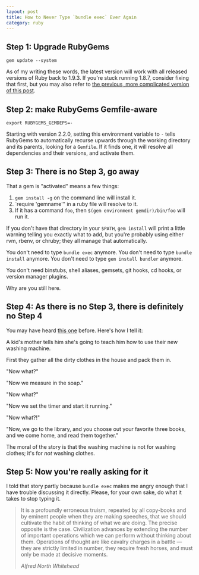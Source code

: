 ```yaml
---
layout: post
title: How to Never Type `bundle exec` Ever Again
category: ruby
---
```

## Step 1: Upgrade RubyGems
    gem update --system
    
As of my writing these words, the latest version will work with all released 
versions of Ruby back to 1.9.3.  If you're stuck running 1.8.7, consider fixing
that first, but you may also refer to [the previous, more 
complicated version of this post](https://github.com/nicknovitski/nicknovitski.github.io/blob/4516cdf7210bc4cf780cef72627189dc3cea8671/_posts/2012-10-19-how-to-never-type-bundle-exec-ever-again.md).

## Step 2: make RubyGems Gemfile-aware
    export RUBYGEMS_GEMDEPS=-

Starting with version 2.2.0, setting this environment variable to `-` tells
RubyGems to automatically recurse upwards through the working directory and its
parents, looking for a `Gemfile`.  If it finds one, it will resolve all dependencies
and their versions, and activate them.

## Step 3: There is no Step 3, go away

That a gem is "activated" means a few things:

1. `gem install -g` on the command line will install it.
2. `require 'gemname'" in a ruby file will resolve to it.
3.  If it has a command `foo`, then `$(gem environment gemdir)/bin/foo` will run it.

If you don't have that directory in your `$PATH`, `gem install`
will print a little warning telling you exactly what to add, but you're probably using
either rvm, rbenv, or chruby; they all manage that automatically.

You don't need to type `bundle exec` anymore.  You don't need to type `bundle install`
anymore.  You don't need to type `gem install bundler` anymore.

You don't need binstubs, shell aliases, gemsets, git hooks, cd hooks, or version manager plugins.

Why are you still here.

## Step 4: As there is no Step 3, there is definitely no Step 4

You may have heard 
[this one](http://www.ted.com/talks/hans_rosling_and_the_magic_washing_machine/transcript?language=en)
before.  Here's how I tell it:

A kid's mother tells him she's going to teach him how to use their new washing machine.

First they gather all the dirty clothes in the house and pack them in.

"Now what?"

"Now we measure in the soap."

"Now what?"

"Now we set the timer and start it running."

"Now what?!"

"Now, we go to the library, and you choose out your favorite three books, and we come home, and read them together."

The moral of the story is that the washing machine is not for washing clothes; it's for *not* washing clothes.

## Step 5: Now you're really asking for it

I told that story partly because `bundle exec` makes me angry enough that I have trouble
discussing it directly. Please, for your own sake, do what it takes to stop typing it.

> It is a profoundly erroneous truism, repeated by all copy-books and by eminent people when they are making speeches, that we should cultivate the habit of thinking of what we are doing. The precise opposite is the case. Civilization advances by extending the number of important operations which we can perform without thinking about them. Operations of thought are like cavalry charges in a battle — they are strictly limited in number, they require fresh horses, and must only be made at decisive moments.
>
><cite>Alfred North Whitehead</cite>
